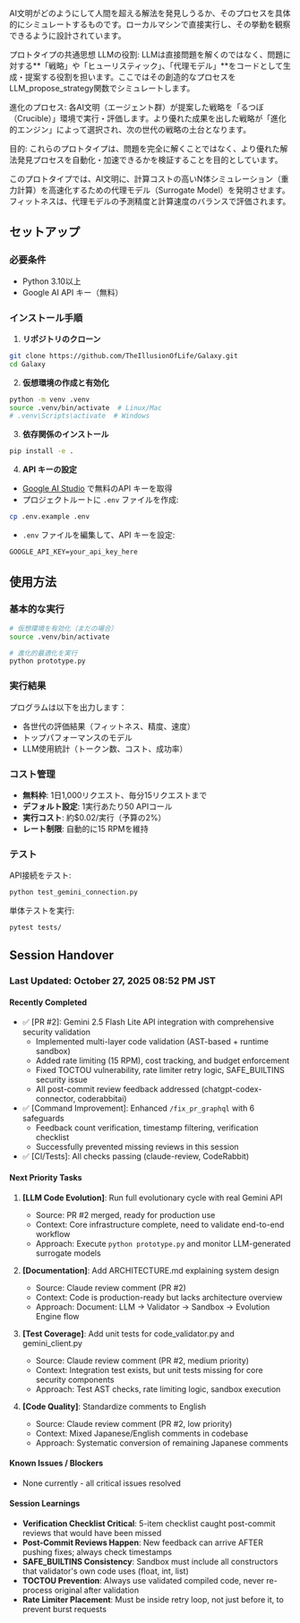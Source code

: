 AI文明がどのようにして人間を超える解法を発見しうるか、そのプロセスを具体的にシミュレートするものです。ローカルマシンで直接実行し、その挙動を観察できるように設計されています。

プロトタイプの共通思想
LLMの役割: LLMは直接問題を解くのではなく、問題に対する**「戦略」や「ヒューリスティック」、「代理モデル」**をコードとして生成・提案する役割を担います。ここではその創造的なプロセスをLLM_propose_strategy関数でシミュレートします。

進化のプロセス: 各AI文明（エージェント群）が提案した戦略を「るつぼ（Crucible）」環境で実行・評価します。より優れた成果を出した戦略が「進化的エンジン」によって選択され、次の世代の戦略の土台となります。

目的: これらのプロトタイプは、問題を完全に解くことではなく、より優れた解法発見プロセスを自動化・加速できるかを検証することを目的としています。

このプロトタイプでは、AI文明に、計算コストの高いN体シミュレーション（重力計算）を高速化するための代理モデル（Surrogate Model）を発明させます。フィットネスは、代理モデルの予測精度と計算速度のバランスで評価されます。

## セットアップ

### 必要条件
- Python 3.10以上
- Google AI API キー（無料）

### インストール手順

1. **リポジトリのクローン**
```bash
git clone https://github.com/TheIllusionOfLife/Galaxy.git
cd Galaxy
```

2. **仮想環境の作成と有効化**
```bash
python -m venv .venv
source .venv/bin/activate  # Linux/Mac
# .venv\Scripts\activate  # Windows
```

3. **依存関係のインストール**
```bash
pip install -e .
```

4. **API キーの設定**
- [Google AI Studio](https://aistudio.google.com/apikey) で無料のAPI キーを取得
- プロジェクトルートに `.env` ファイルを作成:
```bash
cp .env.example .env
```
- `.env` ファイルを編集して、API キーを設定:
```
GOOGLE_API_KEY=your_api_key_here
```

## 使用方法

### 基本的な実行

```bash
# 仮想環境を有効化（まだの場合）
source .venv/bin/activate

# 進化的最適化を実行
python prototype.py
```

### 実行結果

プログラムは以下を出力します：
- 各世代の評価結果（フィットネス、精度、速度）
- トップパフォーマンスのモデル
- LLM使用統計（トークン数、コスト、成功率）

### コスト管理

- **無料枠**: 1日1,000リクエスト、毎分15リクエストまで
- **デフォルト設定**: 1実行あたり50 APIコール
- **実行コスト**: 約$0.02/実行（予算の2%）
- **レート制限**: 自動的に15 RPMを維持

### テスト

API接続をテスト:
```bash
python test_gemini_connection.py
```

単体テストを実行:
```bash
pytest tests/
```

## Session Handover

### Last Updated: October 27, 2025 08:52 PM JST

#### Recently Completed
- ✅ [PR #2]: Gemini 2.5 Flash Lite API integration with comprehensive security validation
  - Implemented multi-layer code validation (AST-based + runtime sandbox)
  - Added rate limiting (15 RPM), cost tracking, and budget enforcement
  - Fixed TOCTOU vulnerability, rate limiter retry logic, SAFE_BUILTINS security issue
  - All post-commit review feedback addressed (chatgpt-codex-connector, coderabbitai)
- ✅ [Command Improvement]: Enhanced `/fix_pr_graphql` with 6 safeguards
  - Feedback count verification, timestamp filtering, verification checklist
  - Successfully prevented missing reviews in this session
- ✅ [CI/Tests]: All checks passing (claude-review, CodeRabbit)

#### Next Priority Tasks
1. **[LLM Code Evolution]**: Run full evolutionary cycle with real Gemini API
   - Source: PR #2 merged, ready for production use
   - Context: Core infrastructure complete, need to validate end-to-end workflow
   - Approach: Execute `python prototype.py` and monitor LLM-generated surrogate models

2. **[Documentation]**: Add ARCHITECTURE.md explaining system design
   - Source: Claude review comment (PR #2)
   - Context: Code is production-ready but lacks architecture overview
   - Approach: Document: LLM → Validator → Sandbox → Evolution Engine flow

3. **[Test Coverage]**: Add unit tests for code_validator.py and gemini_client.py
   - Source: Claude review comment (PR #2, medium priority)
   - Context: Integration test exists, but unit tests missing for core security components
   - Approach: Test AST checks, rate limiting logic, sandbox execution

4. **[Code Quality]**: Standardize comments to English
   - Source: Claude review comment (PR #2, low priority)
   - Context: Mixed Japanese/English comments in codebase
   - Approach: Systematic conversion of remaining Japanese comments

#### Known Issues / Blockers
- None currently - all critical issues resolved

#### Session Learnings
- **Verification Checklist Critical**: 5-item checklist caught post-commit reviews that would have been missed
- **Post-Commit Reviews Happen**: New feedback can arrive AFTER pushing fixes; always check timestamps
- **SAFE_BUILTINS Consistency**: Sandbox must include all constructors that validator's own code uses (float, int, list)
- **TOCTOU Prevention**: Always use validated compiled code, never re-process original after validation
- **Rate Limiter Placement**: Must be inside retry loop, not just before it, to prevent burst requests
